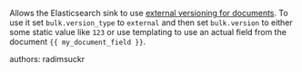 Allows the Elasticsearch sink to use [external versioning for documents](https://www.elastic.co/guide/en/elasticsearch/reference/current/docs-index_.html#index-versioning). To use it set `bulk.version_type` to `external` and then set `bulk.version` to either some static value like `123` or use templating to use an actual field from the document `{{ my_document_field }}`.

authors: radimsuckr
